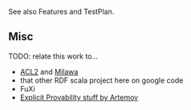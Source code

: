 See also Features and TestPlan.

## Misc ##

TODO: relate this work to...

  * [ACL2](http://www.cs.utexas.edu/users/moore/acl2/) and [Milawa](http://www.cs.utexas.edu/users/jared/milawa/Web/)
  * that other RDF scala project here on google code
  * FuXi
  * [Explicit Provability stuff by Artemov](http://dig.csail.mit.edu/breadcrumbs/node/89)